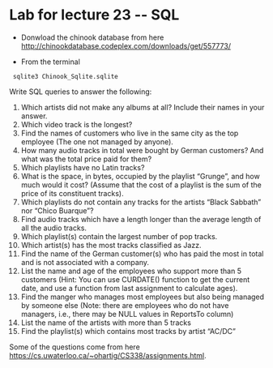 # Lab for lecture 23 -- SQL

* Donwload the chinook database from here <br>
http://chinookdatabase.codeplex.com/downloads/get/557773/

* From the terminal
```
 sqlite3 Chinook_Sqlite.sqlite
```
Write SQL queries to answer the following: <br>
1. Which artists did not make any albums at all? Include their names in your answer. <br>
2. Which video track is the longest? <br>
3. Find the names of customers who live in the same city as the top employee (The one not managed by anyone). <br>
4. How many audio tracks in total were bought by German customers? And what was the total price paid for them? <br>
5. Which playlists have no Latin tracks? <br>
6. What is the space, in bytes, occupied by the playlist “Grunge”, and how much would it cost? (Assume that the cost of a playlist is the sum of the price of its constituent tracks). <br>
7. Which playlists do not contain any tracks for the artists “Black Sabbath” nor “Chico Buarque”? <br>
8. Find audio tracks which have a length longer than the average length of all the audio tracks. <br>
9. Which playlist(s) contain the largest number of pop tracks. <br>
10. Which artist(s) has the most tracks classified as Jazz. <br>
11. Find the name of the German customer(s) who has paid the most in total and is not associated with a company. <br>
12. List the name and age of the employees who support more than 5 customers (Hint: You can use CURDATE() function to get the current date, and use a function from last assignment to calculate ages). <br>
13. Find the manger who manages most employees but also being managed by someone else (Note: there are employees who do not have managers, i.e., there may be NULL values in ReportsTo column) <br>
14. List the name of the artists with more than 5 tracks <br>
15. Find the playlist(s) which contains most tracks by artist “AC/DC” <br>

Some of the questions come from here https://cs.uwaterloo.ca/~ohartig/CS338/assignments.html.
